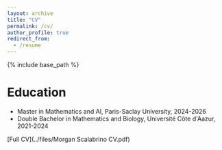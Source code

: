 ```yaml
---
layout: archive
title: "CV"
permalink: /cv/
author_profile: true
redirect_from:
  - /resume
---
```


{% include base_path %}

Education
======
* Master in Mathematics and AI, Paris-Saclay University, 2024-2026
* Double Bachelor in Mathematics and Biology, Université Côte d'Aazur, 2021-2024


[Full CV](../files/Morgan Scalabrino CV.pdf)


